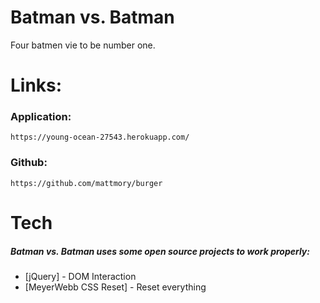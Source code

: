 # Batman vs. Batman
Four batmen vie to be number one.

# Links:
### Application:
    https://young-ocean-27543.herokuapp.com/
### Github: 
    https://github.com/mattmory/burger

# Tech
##### Batman vs. Batman uses some open source projects to work properly:

* [jQuery] - DOM Interaction
* [MeyerWebb CSS Reset] - Reset everything